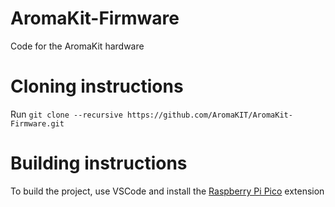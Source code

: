 # AromaKit-Firmware

Code for the AromaKit hardware

# Cloning instructions
Run `git clone --recursive https://github.com/AromaKIT/AromaKit-Firmware.git`

# Building instructions
To build the project, use VSCode and install the [Raspberry Pi Pico](https://marketplace.visualstudio.com/items?itemName=raspberry-pi.raspberry-pi-pico) extension
